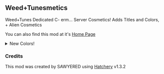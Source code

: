 ## Weed+Tunesmetics  
Weed+Tunes Dedicated C- erm... Server Cosmetics! Adds Titles and Colors, + Alien Cosmetics  

You can also find this mod at it's [Home Page](https://github.com/SAWYERED/WEBFISHING-WEED-N-TUNES-MODPACK)  
  
<details>
<summary>New Colors!</summary>  

  
| Name | Hex | Type |  
| --- | --- | --- |  
| <span style='color: #7298DA ;'>**Discord Blurple (original)** | #7298DA  | Primay & Secondary  |  
| <span style='color: #5865F2 ;'>**Discord Blurple (new)** | #5865F2  | Primay & Secondary  |  
| <span style='color: #6577E6;'>**Discord Blurple (hybrid)** | #6577E6 | Primay & Secondary  |  
| <span style='color: #00FF00;'>**Razer Green** | #00FF00 | Primay & Secondary  |  
| <span style='color: #FF1B2D ;'>**Opera Red** | #FF1B2D  | Primay & Secondary  |  
| <span style='color: #CCFF00 ;'>**Chartreuse** | #CCFF00  | Primay & Secondary  |  
| <span style='color: #9FC54E;'>**Catfish Green** | #9FC54E | Primay & Secondary  |  
| <span style='color: #437D4D;'>**Gleeb Green** | #437D4D | Primay & Secondary  |  


</details>  

  
### Credits
This mod was created by SAWYERED using [Hatchery](https://github.com/coolbot100s/Hatchery) v1.3.2
